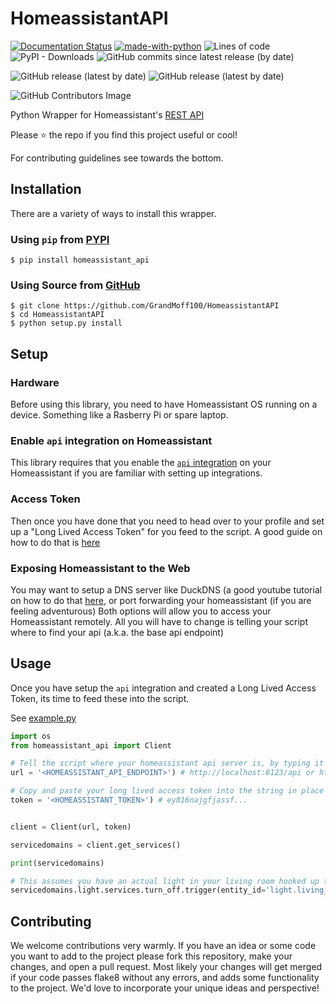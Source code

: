 # HomeassistantAPI
[![Documentation Status](https://readthedocs.org/projects/homeassistantapi/badge/?version=latest)](https://homeassistantapi.readthedocs.io/en/latest/?badge=latest)
[![made-with-python](https://img.shields.io/badge/Made%20with-Python-1f425f.svg)](https://www.python.org/)
![Lines of code](https://img.shields.io/tokei/lines/github/GrandMoff100/HomeassistantAPI)
![PyPI - Downloads](https://img.shields.io/pypi/dm/homeassistant_api)
![GitHub commits since latest release (by date)](https://img.shields.io/github/commits-since/GrandMoff100/HomeassistantAPI/latest)

![GitHub release (latest by date)](https://img.shields.io/github/v/release/GrandMoff100/HomeassistantAPI?style=for-the-badge)
![GitHub release (latest by date)](https://img.shields.io/github/downloads/GrandMoff100/HomeassistantAPI/latest/total?style=for-the-badge)

![GitHub Contributors Image](https://contrib.rocks/image?repo=GrandMoff100/HomeassistantAPI)

Python Wrapper for Homeassistant's [REST API](https://developers.home-assistant.io/docs/api/rest/)


Please ⭐️ the repo if you find this project useful or cool!

For contributing guidelines see towards the bottom.

## Installation
There are a variety of ways to install this wrapper.

### Using `pip` from [PYPI](https://pypi.org/project/homeassistant_api/)
```
$ pip install homeassistant_api
```

### Using Source from [GitHub](https://github.com/GrandMoff100/HomeassistantAPI)
```
$ git clone https://github.com/GrandMoff100/HomeassistantAPI
$ cd HomeassistantAPI
$ python setup.py install
```

## Setup
### Hardware
Before using this library, you need to have Homeassistant OS running on a device. 
Something like a Rasberry Pi or spare laptop. 

### Enable `api` integration on Homeassistant
This library requires that you enable the [`api` integration](https://www.home-assistant.io/integrations/api) on your Homeassistant if you are familiar with setting up integrations.

### Access Token
Then once you have done that you need to head over to your profile and set up a "Long Lived Access Token" for you feed to the script. A good guide on how to do that is [here](https://www.home-assistant.io/docs/authentication/#your-account-profile)

### Exposing Homeassistant to the Web
You may want to setup a DNS server like DuckDNS 
(a good youtube tutorial on how to do that [here](https://www.youtube.com/watch?v=AK5E2T5tWyM), 
or port forwarding your homeassistant (if you are feeling adventurous)
Both options will allow you to access your Homeassistant remotely. All you will have to change is telling your script where to find your api (a.k.a. the base api endpoint)

## Usage

Once you have setup the `api` integration and created a Long Lived Access Token, its time to feed these into the script. 

See [example.py](https://github.com/GrandMoff100/HomeAssistantAPI/blob/master/example.py)

```py
import os
from homeassistant_api import Client

# Tell the script where your homeassistant api server is, by typing it into the string in place of `<HOMEASSISTANT_API_ENDPOINT>`
url = '<HOMEASSISTANT_API_ENDPOINT>') # http://localhost:8123/api or https://myhomeassistant.duckdns.com:8123/api

# Copy and paste your long lived access token into the string in place of `<HOMEASSISTANT_TOKEN>`
token = '<HOMEASSISTANT_TOKEN>') # ey816najgfjassf...


client = Client(url, token)

servicedomains = client.get_services()

print(servicedomains)

# This assumes you have an actual light in your living room hooked up to homeassistant
servicedomains.light.services.turn_off.trigger(entity_id='light.living_room') # Sends a request to turn off the living room light

```

## Contributing

We welcome contributions very warmly.
If you have an idea or some code you want to add to the project please fork this repository, make your changes, and open a pull request. 
Most likely your changes will get merged if your code passes flake8 without any errors, and adds some functionality to the project. 
We'd love to incorporate your unique ideas and perspective!

